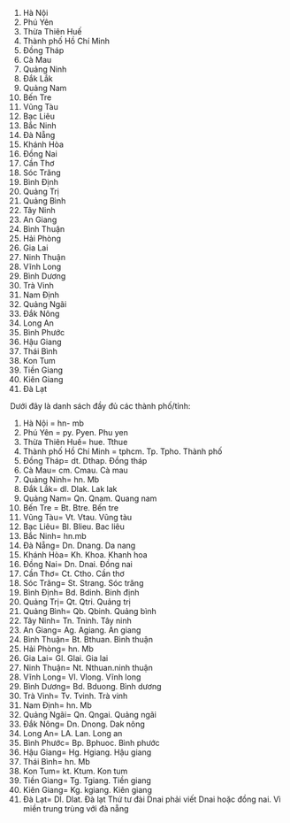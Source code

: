 1. Hà Nội
2. Phú Yên
3. Thừa Thiên Huế
4. Thành phố Hồ Chí Minh
5. Đồng Tháp
6. Cà Mau
7. Quảng Ninh
8. Đắk Lắk
9. Quảng Nam
10. Bến Tre
11. Vũng Tàu
12. Bạc Liêu
13. Bắc Ninh
14. Đà Nẵng
15. Khánh Hòa
16. Đồng Nai
17. Cần Thơ
18. Sóc Trăng
19. Bình Định
20. Quảng Trị
21. Quảng Bình
22. Tây Ninh
23. An Giang
24. Bình Thuận
25. Hải Phòng
26. Gia Lai
27. Ninh Thuận
28. Vĩnh Long
29. Bình Dương
30. Trà Vinh
31. Nam Định
32. Quảng Ngãi
33. Đắk Nông
34. Long An
35. Bình Phước
36. Hậu Giang
37. Thái Bình
38. Kon Tum
39. Tiền Giang
40. Kiên Giang
41. Đà Lạt

Dưới đây là danh sách đầy đủ các thành phố/tỉnh:

1. Hà Nội = hn- mb
2. Phú Yên = py. Pyen. Phu yen
3. Thừa Thiên Huế= hue. Tthue
4. Thành phố Hồ Chí Minh = tphcm. Tp. Tpho. Thành phố
5. Đồng Tháp= dt. Dthap. Đồng tháp
6. Cà Mau= cm. Cmau. Cà mau
7. Quảng Ninh= hn. Mb
8. Đắk Lắk= dl. Dlak. Lak lak
9. Quảng Nam= Qn. Qnam. Quang nam
10. Bến Tre = Bt. Btre. Bến tre
11. Vũng Tàu= Vt. Vtau. Vũng tàu
12. Bạc Liêu= Bl. Blieu. Bac liêu
13. Bắc Ninh= hn.mb
14. Đà Nẵng= Dn. Dnang. Da nang
15. Khánh Hòa= Kh. Khoa. Khanh hoa
16. Đồng Nai= Dn. Dnai. Đồng nai
17. Cần Thơ= Ct. Ctho. Cần thơ
18. Sóc Trăng= St. Strang. Sóc trăng
19. Bình Định= Bd. Bdinh. Binh định
20. Quảng Trị= Qt. Qtri. Quảng trị
21. Quảng Bình= Qb. Qbinh. Quảng bình
22. Tây Ninh= Tn. Tninh. Tây ninh
23. An Giang= Ag. Agiang. An giang
24. Bình Thuận= Bt. Bthuan. Bình thuận
25. Hải Phòng= hn. Mb
26. Gia Lai= Gl. Glai. Gia lai
27. Ninh Thuận= Nt. Nthuan.ninh thuận
28. Vĩnh Long= Vl. Vlong. Vĩnh long
29. Bình Dương= Bd. Bduong. Bình dương
30. Trà Vinh= Tv. Tvinh. Trà vinh
31. Nam Định= hn. Mb
32. Quảng Ngãi= Qn. Qngai. Quảng ngãi
33. Đắk Nông= Dn. Dnong. Dak nông
34. Long An= LA. Lan. Long an
35. Bình Phước= Bp. Bphuoc. Bình phước
36. Hậu Giang= Hg. Hgiang. Hậu giang
37. Thái Bình= hn. Mb
38. Kon Tum= kt. Ktum. Kon tum
39. Tiền Giang= Tg. Tgiang. Tiền giang
40. Kiên Giang= Kg. kgiang. Kiên giang
41. Đà Lạt= Dl. Dlat. Đà lạt
    Thứ tư đài Dnai phải viết Dnai hoặc đồng nai. Vì miền trung trùng với đà nẵng
